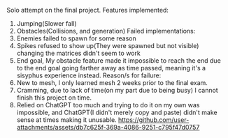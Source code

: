 Solo attempt on the final project.
Features implemented:
1. Jumping(Slower fall)
2. Obstacles(Collisions, and generation)
Failed implementations:
1. Enemies failed to spawn for some reason
2. Spikes refused to show up(They were spawned but not visible) changing the matrices didn't seem to work
3. End goal, My obstacle feature made it impossible to reach the end due to the end goal going farther away as time passed, meaning it's a sisyphus experience instead.
Reason/s for failure:
1. New to mesh, I only learned mesh 2 weeks prior to the final exam.
2. Cramming, due to lack of time(on my part due to being busy) I cannot finish this project on time.
3. Relied on ChatGPT too much and trying to do it on my own was impossible, and ChatGPT(I didn't merely copy and paste) didn't make sense at times making it unusable.
https://github.com/user-attachments/assets/db7c625f-369a-4086-9251-c795f47d0757

